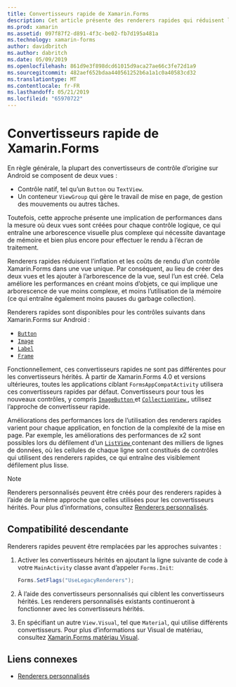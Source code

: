 ```yaml
---
title: Convertisseurs rapide de Xamarin.Forms
description: Cet article présente des renderers rapides qui réduisent l’inflation et les coûts de rendu d’un contrôle Xamarin.Forms sur Android en aplanissant la hiérarchie des contrôles natifs obtenue.
ms.prod: xamarin
ms.assetid: 097f87f2-d891-4f3c-be02-fb7d195a481a
ms.technology: xamarin-forms
author: davidbritch
ms.author: dabritch
ms.date: 05/09/2019
ms.openlocfilehash: 861d9e3f898dcd61015d9aca27ae66c3fe72d1a9
ms.sourcegitcommit: 482aef652bdaa440561252b6a1a1c0a40583cd32
ms.translationtype: MT
ms.contentlocale: fr-FR
ms.lasthandoff: 05/21/2019
ms.locfileid: "65970722"
---
```

# <a name="xamarinforms-fast-renderers"></a>Convertisseurs rapide de Xamarin.Forms

En règle générale, la plupart des convertisseurs de contrôle d’origine sur Android se composent de deux vues :

- Contrôle natif, tel qu’un `Button` ou `TextView`.
- Un conteneur `ViewGroup` qui gère le travail de mise en page, de gestion des mouvements ou autres tâches.

Toutefois, cette approche présente une implication de performances dans la mesure où deux vues sont créées pour chaque contrôle logique, ce qui entraîne une arborescence visuelle plus complexe qui nécessite davantage de mémoire et bien plus encore pour effectuer le rendu à l’écran de traitement.

Renderers rapides réduisent l’inflation et les coûts de rendu d’un contrôle Xamarin.Forms dans une vue unique. Par conséquent, au lieu de créer des deux vues et les ajouter à l’arborescence de la vue, seul l’un est créé. Cela améliore les performances en créant moins d’objets, ce qui implique une arborescence de vue moins complexe, et moins l’utilisation de la mémoire (ce qui entraîne également moins pauses du garbage collection).

Renderers rapides sont disponibles pour les contrôles suivants dans Xamarin.Forms sur Android :

- [`Button`](xref:Xamarin.Forms.Button)
- [`Image`](xref:Xamarin.Forms.Image)
- [`Label`](xref:Xamarin.Forms.Label)
- [`Frame`](xref:Xamarin.Forms.Frame)

Fonctionnellement, ces convertisseurs rapides ne sont pas différentes pour les convertisseurs hérités. À partir de Xamarin.Forms 4.0 et versions ultérieures, toutes les applications ciblant `FormsAppCompatActivity` utilisera ces convertisseurs rapides par défaut. Convertisseurs pour tous les nouveaux contrôles, y compris [ `ImageButton` ](xref:Xamarin.Forms.ImageButton) et [ `CollectionView` ](xref:Xamarin.Forms.CollectionView), utilisez l’approche de convertisseur rapide.

Améliorations des performances lors de l’utilisation des renderers rapides varient pour chaque application, en fonction de la complexité de la mise en page. Par exemple, les améliorations des performances de x2 sont possibles lors du défilement d’un [ `ListView` ](xref:Xamarin.Forms.ListView) contenant des milliers de lignes de données, où les cellules de chaque ligne sont constitués de contrôles qui utilisent des renderers rapides, ce qui entraîne des visiblement défilement plus lisse.

> [!NOTE]
> Renderers personnalisés peuvent être créés pour des renderers rapides à l’aide de la même approche que celles utilisées pour les convertisseurs hérités. Pour plus d’informations, consultez [Renderers personnalisés](~/xamarin-forms/app-fundamentals/custom-renderer/index.md).

## <a name="backwards-compatibility"></a>Compatibilité descendante

Renderers rapides peuvent être remplacées par les approches suivantes :

1. Activer les convertisseurs hérités en ajoutant la ligne suivante de code à votre `MainActivity` classe avant d’appeler `Forms.Init`:

    ```csharp
    Forms.SetFlags("UseLegacyRenderers");
    ```

1. À l’aide des convertisseurs personnalisés qui ciblent les convertisseurs hérités. Les renderers personnalisés existants continueront à fonctionner avec les convertisseurs hérités.
1. En spécifiant un autre `View.Visual`, tel que `Material`, qui utilise différents convertisseurs. Pour plus d’informations sur Visual de matériau, consultez [Xamarin.Forms matériau Visual](~/xamarin-forms/user-interface/visual/material-visual.md).

## <a name="related-links"></a>Liens connexes

- [Renderers personnalisés](~/xamarin-forms/app-fundamentals/custom-renderer/index.md)
